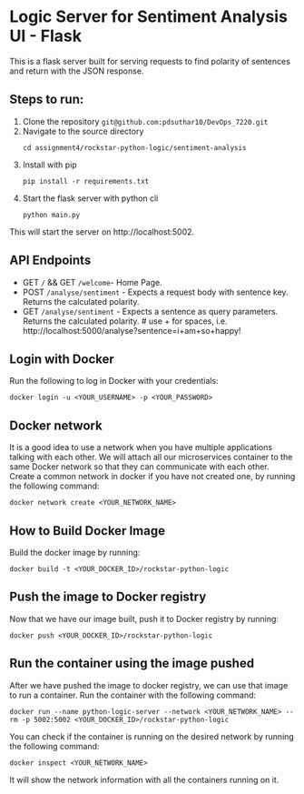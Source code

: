 # Logic Server for Sentiment Analysis UI - Flask

This is a flask server built for serving requests to find polarity of sentences and return with the JSON response.

## Steps to run:
1. Clone the repository `git@github.com:pdsuthar10/DevOps_7220.git`
2. Navigate to the source directory
    ```
    cd assignment4/rockstar-python-logic/sentiment-analysis
    ```
3. Install with pip
   ```
   pip install -r requirements.txt
   ```
4. Start the flask server with python cli
   ```
   python main.py
   ```
This will start the server on http://localhost:5002.

## API Endpoints
- GET `/`  && GET `/welcome`- Home Page.
- POST `/analyse/sentiment` - Expects a request body with sentence key. Returns the calculated polarity.
- GET `/analyse/sentiment` - Expects a sentence as query parameters. Returns the calculated polarity. # use + for spaces, i.e. http://localhost:5000/analyse?sentence=i+am+so+happy!


## Login with Docker

Run the following to log in Docker with your credentials:

```
docker login -u <YOUR_USERNAME> -p <YOUR_PASSWORD>
```

## Docker network

It is a good idea to use a network when you have multiple applications talking with each other. We will attach all our microservices container to the same Docker network so that they can communicate with each other. Create a common network in docker if you have not created one, by running the following command:

```
docker network create <YOUR_NETWORK_NAME>
```


## How to Build Docker Image

Build the docker image by running:

```
docker build -t <YOUR_DOCKER_ID>/rockstar-python-logic
```

## Push the image to Docker registry

Now that we have our image built, push it to Docker registry by running: 

```
docker push <YOUR_DOCKER_ID>/rockstar-python-logic
```

## Run the container using the image pushed

After we have pushed the image to docker registry, we can use that image to run a container. Run the container with the following command:

```
docker run --name python-logic-server --network <YOUR_NETWORK_NAME> --rm -p 5002:5002 <YOUR_DOCKER_ID>/rockstar-python-logic
```

You can check if the container is running on the desired network by running the following command:

```
docker inspect <YOUR_NETWORK_NAME>
```

It will show the network information with all the containers running on it.
